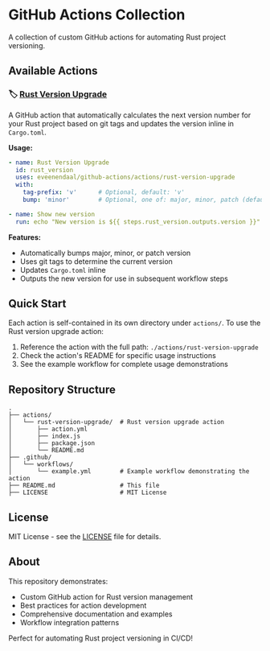 # GitHub Actions Collection

A collection of custom GitHub actions for automating Rust project versioning.

## Available Actions

### 🏷️ [Rust Version Upgrade](actions/rust-version-upgrade)
A GitHub action that automatically calculates the next version number for your Rust project based on git tags and updates the version inline in `Cargo.toml`.

**Usage:**
```yaml
- name: Rust Version Upgrade
  id: rust_version
  uses: eveenendaal/github-actions/actions/rust-version-upgrade
  with:
    tag-prefix: 'v'      # Optional, default: 'v'
    bump: 'minor'        # Optional, one of: major, minor, patch (default: minor)

- name: Show new version
  run: echo "New version is ${{ steps.rust_version.outputs.version }}"
```

**Features:**
- Automatically bumps major, minor, or patch version
- Uses git tags to determine the current version
- Updates `Cargo.toml` inline
- Outputs the new version for use in subsequent workflow steps

## Quick Start

Each action is self-contained in its own directory under `actions/`. To use the Rust version upgrade action:

1. Reference the action with the full path: `./actions/rust-version-upgrade`
2. Check the action's README for specific usage instructions
3. See the example workflow for complete usage demonstrations

## Repository Structure

```
.
├── actions/
│   └── rust-version-upgrade/  # Rust version upgrade action
│       ├── action.yml
│       ├── index.js
│       ├── package.json
│       └── README.md
├── .github/
│   └── workflows/
│       └── example.yml        # Example workflow demonstrating the action
├── README.md                  # This file
├── LICENSE                    # MIT License
```

## License

MIT License - see the [LICENSE](LICENSE) file for details.

## About

This repository demonstrates:
- Custom GitHub action for Rust version management
- Best practices for action development
- Comprehensive documentation and examples
- Workflow integration patterns

Perfect for automating Rust project versioning in CI/CD!
